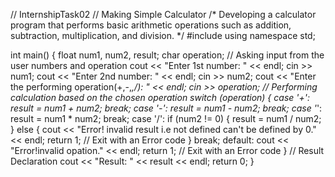 // InternshipTask02
// Making Simple Calculator
/* Developing a calculator program that performs basic arithmetic
operations such as addition, subtraction, multiplication, and
division. */
#include <iostream>
using namespace std;

int main()
{
    float num1, num2, result;
    char operation;
    // Asking input from the user numbers and operation
    cout << "Enter 1st number: " << endl;
    cin >> num1;
    cout << "Enter 2nd number: " << endl;
    cin >> num2;
    cout << "Enter the performing operation(+,-,*,/): " << endl;
    cin >> operation;
    // Performing calculation based on the chosen operation
    switch (operation)
    {
    case '+':
        result = num1 + num2;
        break;
    case '-':
        result = num1 - num2;
        break;
    case '*':
        result = num1 * num2;
        break;
    case '/':
        if (num2 != 0)
        {
            result = num1 / num2;
        }
        else
        {
            cout << "Error! invalid result i.e not defined can't be defined by 0." << endl;
            return 1; // Exit with an Error code
        }
        break;
    default:
        cout << "Error!invalid opation." << endl;
        return 1; // Exit with an Error code
    }
    // Result Declaration
    cout << "Result: " << result << endl;
    return 0;
}
